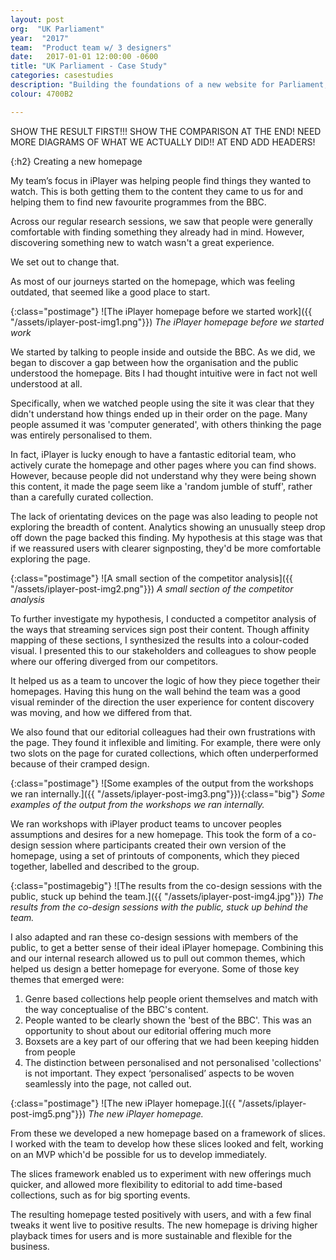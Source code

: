 ```yaml
---
layout: post
org:  "UK Parliament"
year:  "2017"
team:  "Product team w/ 3 designers"
date:   2017-01-01 12:00:00 -0600
title: "UK Parliament - Case Study"
categories: casestudies
description: "Building the foundations of a new website for Parliament, making it easier for people to get to know their MPs and the Lords."
colour: 4700B2

---
```


SHOW THE RESULT FIRST!!!
SHOW THE COMPARISON AT THE END!
NEED MORE DIAGRAMS OF WHAT WE ACTUALLY DID!! AT END
ADD HEADERS!

{:h2}
Creating a new homepage


My team’s focus in iPlayer was helping people find things they wanted to watch. This is both getting them to the content they came to us for and helping them to find new favourite programmes from the BBC.

Across our regular research sessions, we saw that people were generally comfortable with finding something they already had in mind. However, discovering something new to watch wasn't a great experience.

We set out to change that.

As most of our journeys started on the homepage, which was feeling outdated, that seemed like a good place to start.

{:class="postimage"}
![The iPlayer homepage before we started work]({{ "/assets/iplayer-post-img1.png"}})
*The iPlayer homepage before we started work*

We started by talking to people inside and outside the BBC. As we did, we began to discover a gap between how the organisation and the public understood the homepage. Bits I had thought intuitive were in fact not well understood at all.

Specifically, when we watched people using the site it was clear that they didn't understand how things ended up in their order on the page. Many people assumed it was 'computer generated', with others thinking the page was entirely personalised to them.

In fact, iPlayer is lucky enough to have a fantastic editorial team, who actively curate the homepage and other pages where you can find shows. However, because  people did not understand why they were being shown this content, it made the page seem like a 'random jumble of stuff', rather than a carefully curated collection.

The lack of orientating devices on the page was also leading to people not exploring the breadth of content. Analytics showing an unusually steep drop off down the page backed this finding. My hypothesis at this stage was that if we reassured users with clearer signposting, they'd be more comfortable exploring the page.

{:class="postimage"}
![A small section of the competitor analysis]({{ "/assets/iplayer-post-img2.png"}})
*A small section of the competitor analysis*

To further investigate my hypothesis, I conducted a competitor analysis of the ways that streaming services sign post their content. Though affinity mapping of these sections, I synthesized the results into a colour-coded visual. I presented this to our stakeholders and colleagues to show people where our offering diverged from our competitors.

It helped us as a team to uncover the logic of how they piece together their homepages. Having this hung on the wall behind the team was a good visual reminder of the direction the user experience for content discovery was moving, and how we differed from that.

We also found that our editorial colleagues had their own frustrations with the page. They found it inflexible and limiting. For example, there were only two slots on the page for curated collections, which often underperformed because of their cramped design.

{:class="postimage"}
![Some examples of the output from the workshops we ran internally.]({{ "/assets/iplayer-post-img3.png"}}){:class="big"}
*Some examples of the output from the workshops we ran internally.*


We ran workshops with iPlayer product teams to uncover peoples assumptions and desires for a new homepage. This took the form of a co-design session where participants created their own version of the homepage, using a set of printouts of components, which they pieced together, labelled and described to the group.

{:class="postimagebig"}
![The results from the co-design sessions with the public, stuck up behind the team.]({{ "/assets/iplayer-post-img4.jpg"}})
*The results from the co-design sessions with the public, stuck up behind the team.*


I also adapted and ran these co-design sessions with members of the public, to get a better sense of their ideal iPlayer homepage. Combining this and our internal research allowed us to pull out common themes, which helped us design a better homepage for everyone. Some of those key themes that emerged were:

1. Genre based collections help people orient themselves and  match with the way conceptualise of the BBC's content.
2. People wanted to be clearly shown the 'best of the BBC'. This was an opportunity to shout about our editorial offering much more
3. Boxsets are a key part of our offering that we had been keeping hidden from people
4. The distinction between personalised and not personalised 'collections' is not important. They expect ‘personalised’ aspects to be woven seamlessly into the page, not called out.


{:class="postimage"}
![The new iPlayer homepage.]({{ "/assets/iplayer-post-img5.png"}})
*The new iPlayer homepage.*

From these we developed a new homepage based on a framework of slices. I worked with the team to develop how these slices looked and felt, working on an MVP which'd be possible for us to develop immediately.

The slices framework enabled us to experiment with new offerings much quicker, and allowed more flexibility to editorial to add time-based collections, such as for big sporting events.

The resulting homepage tested positively with users, and with a few final tweaks it went live to positive results. The new homepage is driving higher playback times for users and is more sustainable and flexible for the business.
